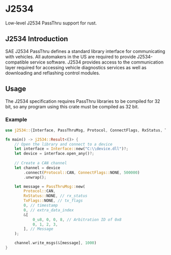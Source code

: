 J2534
=====

Low-level J2534 PassThru support for rust.

## J2534 Introduction
SAE J2534 PassThru defines a standard library interface for communicating with vehicles.
All automakers in the US are required to provide J2534-compatible service software.
J2534 provides access to the communication layer required for accessing vehicle diagnostics services as
well as downloading and reflashing control modules.

## Usage
The J2534 specification requires PassThru libraries to be compiled for 32 bit, so any program using this crate must be compiled as 32 bit.

### Example
```rust
use j2534::{Interface, PassThruMsg, Protocol, ConnectFlags, RxStatus, TxFlags};

fn main() -> j2534::Result<()> {
    // Open the library and connect to a device
    let interface = Interface::new("C:\\device.dll")?;
    let device = interface.open_any()?;
    
    // Create a CAN channel
    let channel = device
        .connect(Protocol::CAN, ConnectFlags::NONE, 500000)
        .unwrap();

    let message = PassThruMsg::new(
        Protocol::CAN,
        RxStatus::NONE, // rx_status
        TxFlags::NONE, // tx_flags
        0, // timestamp
        0, // extra_data_index
        &[
            0_u8, 0, 0, 8, // Arbitration ID of 0x8
            0, 1, 2, 3,
        ], // Message
    );

    channel.write_msgs(&[message], 1000)
}
```